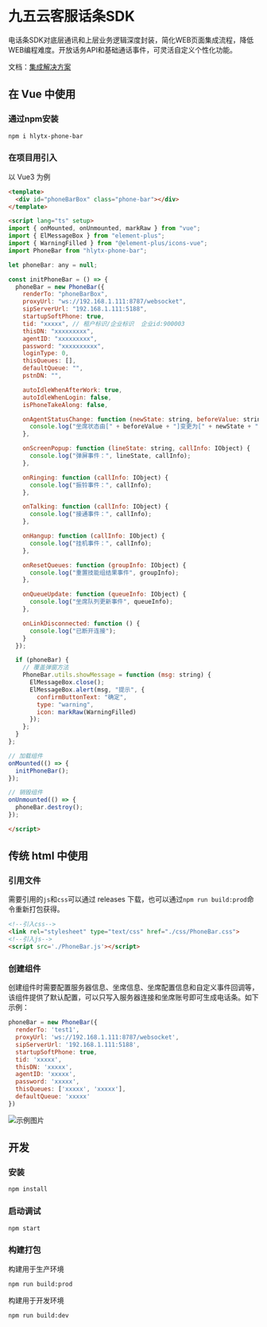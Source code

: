 # 九五云客服话条SDK

电话条SDK对底层通讯和上层业务逻辑深度封装，简化WEB页面集成流程，降低WEB编程难度。开放话务API和基础通话事件，可灵活自定义个性化功能。

文档：[集成解决方案](https://github.com/95ykf/PhoneBar/blob/master/doc/%E9%B8%BF%E8%81%94%E4%B9%9D%E4%BA%94%E4%BA%91%E5%AE%A2%E6%9C%8D-%E7%94%B5%E8%AF%9D%E6%9D%A1%E9%9B%86%E6%88%90%E8%A7%A3%E5%86%B3%E6%96%B9%E6%A1%88.docx)

## 在 Vue 中使用

### 通过npm安装

```sh
npm i hlytx-phone-bar
```

### 在项目用引入

以 Vue3 为例

```html
<template>
  <div id="phoneBarBox" class="phone-bar"></div>
</template>

<script lang="ts" setup>
import { onMounted, onUnmounted, markRaw } from "vue";
import { ElMessageBox } from "element-plus";
import { WarningFilled } from "@element-plus/icons-vue";
import PhoneBar from "hlytx-phone-bar";

let phoneBar: any = null;

const initPhoneBar = () => {
  phoneBar = new PhoneBar({
    renderTo: "phoneBarBox",
    proxyUrl: "ws://192.168.1.111:8787/websocket",
    sipServerUrl: "192.168.1.111:5188",
    startupSoftPhone: true,
    tid: "xxxxx", // 租户标识/企业标识  企业id:900003
    thisDN: "xxxxxxxxx",
    agentID: "xxxxxxxxx",
    password: "xxxxxxxxxx",
    loginType: 0,
    thisQueues: [],
    defaultQueue: "",
    pstnDN: "",

    autoIdleWhenAfterWork: true,
    autoIdleWhenLogin: false,
    isPhoneTakeAlong: false,

    onAgentStatusChange: function (newState: string, beforeValue: string) {
      console.log("坐席状态由[" + beforeValue + "]变更为[" + newState + "]");
    },

    onScreenPopup: function (lineState: string, callInfo: IObject) {
      console.log("弹屏事件：", lineState, callInfo);
    },

    onRinging: function (callInfo: IObject) {
      console.log("振铃事件：", callInfo);
    },

    onTalking: function (callInfo: IObject) {
      console.log("接通事件：", callInfo);
    },

    onHangup: function (callInfo: IObject) {
      console.log("挂机事件：", callInfo);
    },

    onResetQueues: function (groupInfo: IObject) {
      console.log("重置技能组结果事件", groupInfo);
    },

    onQueueUpdate: function (queueInfo: IObject) {
      console.log("坐席队列更新事件", queueInfo);
    },

    onLinkDisconnected: function () {
      console.log("已断开连接");
    }
  });

  if (phoneBar) {
    // 覆盖弹窗方法
    PhoneBar.utils.showMessage = function (msg: string) {
      ElMessageBox.close();
      ElMessageBox.alert(msg, "提示", {
        confirmButtonText: "确定",
        type: "warning",
        icon: markRaw(WarningFilled)
      });
    };
  }
};

// 加载组件
onMounted(() => {
  initPhoneBar();
});

// 销毁组件
onUnmounted(() => {
  phoneBar.destroy();
});

</script>
```

## 传统 html 中使用

### 引用文件

需要引用的`js`和`css`可以通过 releases 下载，也可以通过`npm run build:prod`命令重新打包获得。

```html
<!--引入css-->
<link rel="stylesheet" type="text/css" href="./css/PhoneBar.css">
<!--引入js-->
<script src='./PhoneBar.js'></script>
```

### 创建组件

创建组件时需要配置服务器信息、坐席信息、坐席配置信息和自定义事件回调等，该组件提供了默认配置，可以只写入服务器连接和坐席账号即可生成电话条。如下示例：

```javascript
phoneBar = new PhoneBar({
  renderTo: 'test1',
  proxyUrl: 'ws://192.168.1.111:8787/websocket',
  sipServerUrl: '192.168.1.111:5188',
  startupSoftPhone: true,
  tid: 'xxxxx',
  thisDN: 'xxxxx',
  agentID: 'xxxxx',
  password: 'xxxxx',
  thisQueues: ['xxxxx', 'xxxxx'],
  defaultQueue: 'xxxxx'
})
```

![示例图片](https://github.com/95ykf/PhoneBar/blob/master/doc/phonebar.png)

## 开发

### 安装

```sh
npm install
```

### 启动调试

```sh
npm start
```

### 构建打包

构建用于生产环境

```sh
npm run build:prod
```

构建用于开发环境

```sh
npm run build:dev
```
